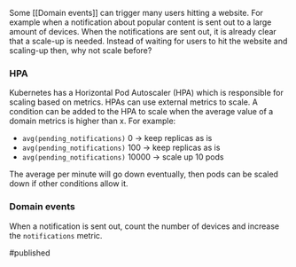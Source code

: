 Some [[Domain events]] can trigger many users hitting a website. For example when a notification about popular content is sent out to a large amount of devices. When the notifications are sent out, it is already clear that a scale-up is needed. Instead of waiting for users to hit the website and scaling-up then, why not scale before?

### HPA
Kubernetes has a Horizontal Pod Autoscaler (HPA) which is responsible for scaling based on metrics. HPAs can use external metrics to scale. 
A condition can be added to the HPA to scale when the average value of a domain metrics is higher than x.
For example:
- `avg(pending_notifications)` 0 -> keep replicas as is
- `avg(pending_notifications)` 100 -> keep replicas as is
- `avg(pending_notifications)` 10000 -> scale up 10 pods

The average per minute will go down eventually, then pods can be scaled down if other conditions allow it.

### Domain events
When a notification is sent out, count the number of devices and increase the `notifications` metric.

#published